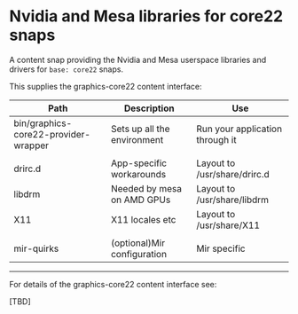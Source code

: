 # Nvidia and Mesa libraries for core22 snaps

A content snap providing the Nvidia and Mesa userspace libraries and
drivers for `base: core22` snaps.

This supplies the graphics-core22 content interface:

Path|Description|Use
--|--|--
bin/graphics-core22-provider-wrapper|Sets up all the environment|Run your application through it
||
drirc.d|App-specific workarounds|Layout to /usr/share/drirc.d
libdrm|Needed by mesa on AMD GPUs|Layout to /usr/share/libdrm
X11|X11 locales etc|Layout to /usr/share/X11
||
mir-quirks|(optional)Mir configuration|Mir specific

----

For details of the graphics-core22 content interface see:

[TBD]
